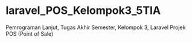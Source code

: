 # laravel_POS_Kelompok3_5TIA
Pemrograman Lanjut, Tugas Akhir Semester, Kelompok 3, Laravel Projek POS (Point of Sale)
